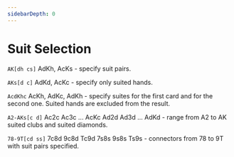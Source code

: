 ```yaml
---
sidebarDepth: 0
---
```

# Suit Selection

<code>AK[dh cs]</code> AdKh, AcKs - specify suit pairs.

<code>AKs[d c]</code> AdKd, AcKc - specify only suited hands.

<code>AcdKhc</code> AcKh, AdKc, AdKh - specify suites for the first card and for the second one. Suited hands are excluded from the result.

<code>A2-AKs[c d]</code> Ac2c Ac3c ... AcKc Ad2d Ad3d ... AdKd - range from A2 to AK suited clubs and suited diamonds.

<code>78-9T[cd ss]</code> 7c8d 9c8d Tc9d 7s8s 9s8s Ts9s - connectors from 78 to 9T with suit pairs specified.




